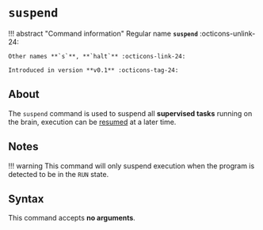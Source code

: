 # `suspend`

!!! abstract "Command information"
    Regular name **`suspend`** :octicons-unlink-24:

    Other names **`s`**, **`halt`** :octicons-link-24:

    Introduced in version **v0.1** :octicons-tag-24:

## About

The `suspend` command is used to suspend all **supervised tasks** running on the brain, execution can be [resumed](./resume.md) at a later time.

## Notes

!!! warning
    This command will only suspend execution when the program is detected to be in the `RUN` state.

## Syntax

This command accepts **no arguments**.